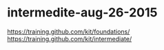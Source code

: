 # intermedite-aug-26-2015
https://training.github.com/kit/foundations/
https://training.github.com/kit/intermediate/
